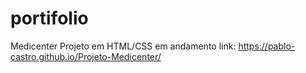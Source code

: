 # portifolio
 Medicenter
  Projeto em HTML/CSS em andamento
  link: https://pablo-castro.github.io/Projeto-Medicenter/
